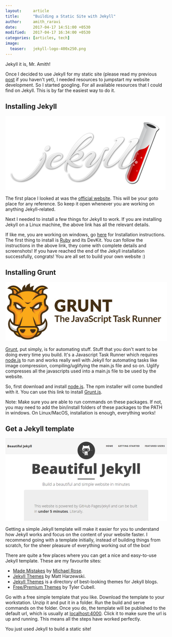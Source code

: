```yaml
---
layout:     article
title:      "Building a Static Site with Jekyll"
author:     amith_raravi
date:       2017-04-17 14:51:00 +0530
modified:   2017-04-17 16:34:00 +0530
categories: [articles, tech]
image:
  teaser:   jekyll-logo-400x250.png
---
```


Jekyll it is, Mr. Amith!

Once I decided to use Jekyll for my static site (please read my previous [post](https://www.amithraravi.com/articles/an-exercise-in-static-sites/) if you haven't yet), I needed resources to jumpstart my website development. So I started googling. For all available resources that I could find on Jekyll. This is by far the easiest way to do it.

## Installing Jekyll

![image](/images/jekyll-logo.png)

The first place I looked at was the [official website](https://jekyllrb.com/docs/home/). This will be your goto place for any reference. So keep it open whenever you are working on anything Jekyll-related.

Next I needed to install a few things for Jekyll to work. If you are installing Jekyll on a Linux machine, the above link has all the relevant details.

If like me, you are working on windows, go [here](https://labs.sverrirs.com/jekyll/) for Installation instructions. The first thing to install is [Ruby](http://rubyinstaller.org/downloads/) and its DevKit. You can follow the instructions in the above link, they come with complete details and screenshots! If you have reached the end of the Jekyll installation successfully, congrats! You are all set to build your own website :)

## Installing Grunt

![image](/images/grunt-logo.png)

[Grunt](https://gruntjs.com/), put simply, is for automating stuff. Stuff that you don't want to be doing every time you build. It's a Javascript Task Runner which requires [node.js](https://nodejs.org/en/) to run and works really well with Jekyll for automating tasks like image compression, compiling/uglifying the main.js file and so on. Uglify compresses all the javascripts used into a main.js file to be used by the website.

So, first download and install [node.js](https://nodejs.org/en/download/). The npm installer will come bundled with it. You can use this link to install [Grunt.js](http://www.codebelt.com/javascript/install-grunt-js-on-windows/).

Note: Make sure you are able to run commands on these packages. If not, you may need to add the bin/install folders of these packages to the PATH in windows. On Linux/MacOS, installation is enough, everything works!

## Get a Jekyll template

[![image](/images/jekyll-templates.png)](https://jekyllthemes.io/theme/31560300/beautiful-jekyll)

Getting a simple Jekyll template will make it easier for you to understand how Jekyll works and focus on the content of your website faster. I recommend going with a template initially, instead of building things from scratch, for the sheer pleasure of everything working out of the box!

There are quite a few places where you can get a nice and easy-to-use Jekyll template. These are my favourite sites:

* [Made Mistakes](https://mademistakes.com/articles/using-jekyll-2016/) by [Michael Rose](https://github.com/mmistakes).
* [Jekyll Themes](http://jekyllthemes.org/) by Matt Harzewski.
* [Jekyll Themes](http://themes.jekyllrc.org/) is a directory of best-looking themes for Jekyll blogs.
* [Free/Premium Themes](https://jekyllthemes.io/) by Tyler Cubell.

Go with a free simple template that you like. Download the template to your workstation. Unzip it and put it in a folder. Run the build and serve commands on the folder. Once you do, the template will be published to the default url, which is usually at [localhost:4000](http://localhost:4000). Click it to make sure the url is up and running. This means all the steps have worked perfectly.

You just used Jekyll to build a static site!

